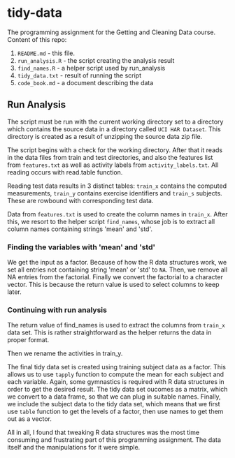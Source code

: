 tidy-data
=========

The programming assignment for the Getting and Cleaning Data course. Content of
this repo:

1. `README.md` - this file.
2. `run_analysis.R` - the script creating the analysis result
3. `find_names.R` - a helper script used by run_analysis
4. `tidy_data.txt` - result of running the script
5. `code_book.md` - a document describing the data

## Run Analysis

The script must be run with the current working directory set to a directory which
contains the source data in a directory called `UCI HAR Dataset`. This directory
is created as a result of unzipping the source data zip file.

The script begins with a check for the working directory. After that it reads
in the data files from train and test directories, and also the features list
from `features.txt` as well as activity labels from `activity_labels.txt`. All
reading occurs with read.table function.

Reading test data results in 3 distinct tables: `train_x` contains the computed
measurements, `train_y` contains exercise identifiers and `train_s` subjects. These
are rowbound with corresponding test data.

Data from `features.txt` is used to create the column names in `train_x`. After
this, we resort to the helper script `find_names`, whose job is to extract all
column names containing strings 'mean' and 'std'.

### Finding the variables with 'mean' and 'std'

We get the input as a factor. Because of how the R data structures work,
we set all entries not containing string 'mean' or 'std' to `NA`. Then, we remove
all NA entries from the factorial. Finally we convert the factorial to a character
vector. This is because the return value is used to select columns to keep later.

### Continuing with run analysis

The return value of find_names is used to extract the columns from `train_x` data set.
This is rather straightforward as the helper returns the data in proper format.

Then we rename the activities in train_y.

The final tidy data set is created using training subject data as a factor. This
allows us to use `tapply` function to compute the mean for each subject and each
variable. Again, some gymnastics is required with R data structures in order to
get the desired result. The tidy data set oucomes as a matrix, which we convert to
a data frame, so that we can plug in suitable names. Finally, we include the subject
data to the tidy data set, which means that we first use `table` function to
get the levels of a factor, then use names to get them out as a vector.

All in all, I found that tweaking R data structures was the most time consuming
and frustrating part of this programming assignment. The data itself and the
manipulations for it were simple.
